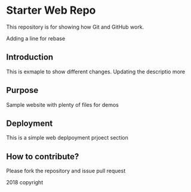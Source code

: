 # Starter Web Repo

This repository is for showing how Git and GitHub work.

Adding a line for rebase

## Introduction

This is exmaple to show different changes. Updating the descriptio more

## Purpose

Sample website with plenty of files for demos

## Deployment

This is a simple web deplpoyment prjoect section

## How to contribute?

Please fork the repository and issue pull request

2018 copyright